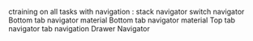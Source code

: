 ctraining on all tasks with navigation :
stack navigator 
switch navigator 
Bottom tab navigator 
material Bottom tab navigator 
material Top tab navigator 
tab navigation 
Drawer Navigator 

